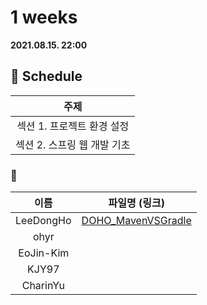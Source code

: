 # 1 weeks 
**2021.08.15. 22:00**

## :calendar: Schedule
|주제|
|:--:|
|섹션 1. 프로젝트 환경 설정|
|섹션 2. 스프링 웹 개발 기초|

### :speech_balloon:
|이름|파일명 (링크)|
|:--:|:--:|
|LeeDongHo|[DOHO_MavenVSGradle](/DOHO_MavenVSGradle.pdf)|
|ohyr||
|EoJin-Kim||
|KJY97||
|CharinYu||